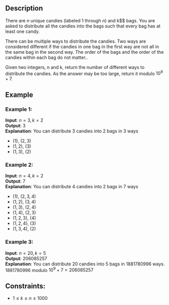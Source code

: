## Description
There are $n$ unique candies (labeled $1$ through $n$) and k$$ bags. You are asked to distribute all the candies into the bags such that every bag has at least one candy.

There can be multiple ways to distribute the candies. Two ways are considered different if the candies in one bag in the first way are not all in the same bag in the second way. The order of the bags and the order of the candies within each bag do not matter..

Given two integers, n and k, return the number of different ways to distribute the candies. As the answer may be too large, return it modulo $10^9 + 7$.

## Example
### Example 1:
**Input**: $n = 3, k = 2$  
**Output**: $3$  
**Explanation**: You can distribute $3$ candies into $2$ bags in $3$ ways
- $(1)$, $(2,3)$
- $(1,2)$, $(3)$
- $(1,3)$, $(2)$

### Example 2:
**Input**: $n = 4, k = 2$  
**Output**: $7$  
**Explanation**: You can distribute $4$ candies into $2$ bags in $7$ ways
- $(1)$, $(2,3,4)$
- $(1,2)$, $(3,4)$
- $(1,3)$, $(2,4)$
- $(1,4)$, $(2,3)$
- $(1,2,3)$, $(4)$
- $(1,2,4)$, $(3)$
- $(1,3,4)$, $(2)$

### Example 3:
**Input**: $n = 20, k = 5$  
**Output**: $206085257$  
**Explanation**: You can distribute $20$ candies into $5$ bags in $1881780996$ ways. $1881780996$ modulo $10^9 + 7 = 206085257$
 
## Constraints:
- $1 \leq k \leq n \leq 1000$
